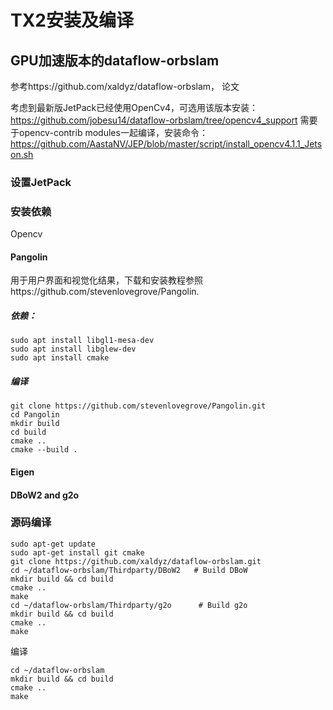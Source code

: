 ﻿# TX2安装及编译

## GPU加速版本的dataflow-orbslam

参考https://github.com/xaldyz/dataflow-orbslam， 论文

考虑到最新版JetPack已经使用OpenCv4，可选用该版本安装：https://github.com/jobesu14/dataflow-orbslam/tree/opencv4_support  需要于opencv-contrib modules一起编译，安装命令：https://github.com/AastaNV/JEP/blob/master/script/install_opencv4.1.1_Jetson.sh

### 设置JetPack

### 安装依赖

Opencv

#### Pangolin

用于用户界面和视觉化结果，下载和安装教程参照https://github.com/stevenlovegrove/Pangolin.

##### 依赖：

```
sudo apt install libgl1-mesa-dev
sudo apt install libglew-dev
sudo apt install cmake
```

##### 编译

```
git clone https://github.com/stevenlovegrove/Pangolin.git
cd Pangolin
mkdir build
cd build
cmake ..
cmake --build .
```

#### Eigen

#### DBoW2 and g2o

### 源码编译

```
sudo apt-get update
sudo apt-get install git cmake
git clone https://github.com/xaldyz/dataflow-orbslam.git
cd ~/dataflow-orbslam/Thirdparty/DBoW2   # Build DBoW
mkdir build && cd build
cmake ..
make
cd ~/dataflow-orbslam/Thirdparty/g2o      # Build g2o
mkdir build && cd build
cmake ..
make
```

编译

```
cd ~/dataflow-orbslam
mkdir build && cd build
cmake ..
make
```